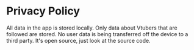 # Privacy Policy
All data in the app is stored locally. Only data about Vtubers that are followed are stored. No user data is being transferred off the device to a third party. It's open source, just look at the source code.
